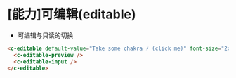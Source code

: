 # [能力]可编辑(editable)

- 可编辑与只读的切换

```html
<c-editable default-value="Take some chakra ⚡️ (click me)" font-size="2xl">
  <c-editable-preview />
  <c-editable-input />
</c-editable>
```